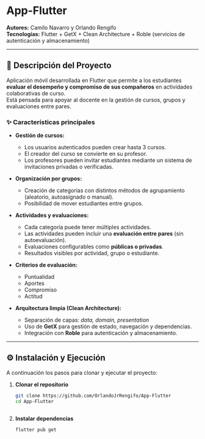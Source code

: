 # App-Flutter

**Autores:** Camilo Navarro y Orlando Rengifo  
**Tecnologías:** Flutter + GetX + Clean Architecture + Roble (servicios de autenticación y almacenamiento)

---

## 🧩 Descripción del Proyecto

Aplicación móvil desarrollada en Flutter que permite a los estudiantes **evaluar el desempeño y compromiso de sus compañeros** en actividades colaborativas de curso.  
Está pensada para apoyar al docente en la gestión de cursos, grupos y evaluaciones entre pares.

### ✨ Características principales

- **Gestión de cursos:**  
  - Los usuarios autenticados pueden crear hasta 3 cursos.  
  - El creador del curso se convierte en su profesor.  
  - Los profesores pueden invitar estudiantes mediante un sistema de invitaciones privadas o verificadas.

- **Organización por grupos:**  
  - Creación de categorías con distintos métodos de agrupamiento (aleatorio, autoasignado o manual).  
  - Posibilidad de mover estudiantes entre grupos.

- **Actividades y evaluaciones:**  
  - Cada categoría puede tener múltiples actividades.  
  - Las actividades pueden incluir una **evaluación entre pares** (sin autoevaluación).  
  - Evaluaciones configurables como **públicas o privadas**.  
  - Resultados visibles por actividad, grupo o estudiante.

- **Criterios de evaluación:**  
  - Puntualidad  
  - Aportes  
  - Compromiso  
  - Actitud  

- **Arquitectura limpia (Clean Architecture):**  
  - Separación de capas: *data, domain, presentation*  
  - Uso de **GetX** para gestión de estado, navegación y dependencias.  
  - Integración con **Roble** para autenticación y almacenamiento.

---

## ⚙️ Instalación y Ejecución

A continuación los pasos para clonar y ejecutar el proyecto:

1. **Clonar el repositorio**
   ```bash
   git clone https://github.com/OrlandoJrRengifo/App-Flutter
   cd App-Flutter
  
2. **Instalar dependencias**
   ```bash
   flutter pub get

